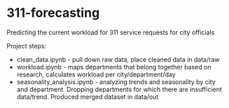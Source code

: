# 311-forecasting

Predicting the current workload for 311 service requests for city officials

Project steps:

* clean_data.ipynb - pull down raw data, place cleaned data in data/raw
* workload.ipynb - maps departments that belong together based on research, calculates workload per city/department/day
* seasonality_analysis.ipynb - analyzing trends and seasonality by city and department. Dropping departments for which there are insufficient data/trend. Produced merged dataset in data/out
